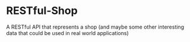# RESTful-Shop
A RESTful API that represents a shop (and maybe some other interesting data that could be used in real world applications)

